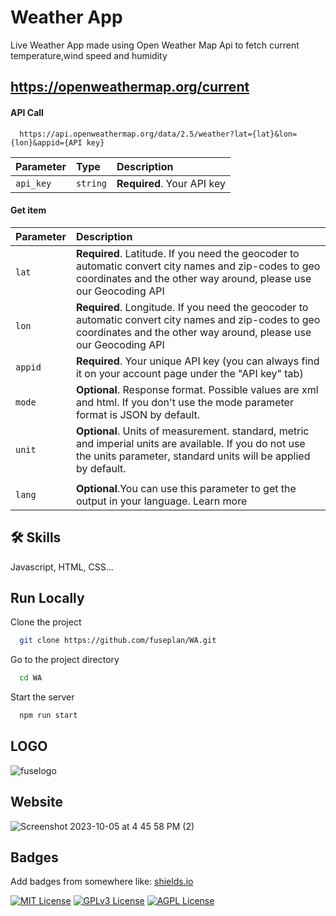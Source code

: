 # Weather App

Live Weather App made using Open Weather Map Api to fetch current temperature,wind speed and humidity

## https://openweathermap.org/current

#### API Call

```http
  https://api.openweathermap.org/data/2.5/weather?lat={lat}&lon={lon}&appid={API key}
```

| Parameter | Type     | Description                |
| :-------- | :------- | :------------------------- |
| `api_key` | `string` | **Required**. Your API key |

#### Get item

| Parameter | Description                                                                                                                                                               |
| :-------- | :------------------------------------------------------------------------------------------------------------------------------------------------------------------------ |
| `lat`     | **Required**. Latitude. If you need the geocoder to automatic convert city names and zip-codes to geo coordinates and the other way around, please use our Geocoding API  |
| `lon`     | **Required**. Longitude. If you need the geocoder to automatic convert city names and zip-codes to geo coordinates and the other way around, please use our Geocoding API |
| `appid`   | **Required**. Your unique API key (you can always find it on your account page under the "API key" tab)                                                                   |
| `mode`    | **Optional**. Response format. Possible values are xml and html. If you don't use the mode parameter format is JSON by default.                                           |
| `unit`    | **Optional**. Units of measurement. standard, metric and imperial units are available. If you do not use the units parameter, standard units will be applied by default.  |
|           |
| `lang`    | **Optional**.You can use this parameter to get the output in your language. Learn more                                                                                    |

## 🛠 Skills

Javascript, HTML, CSS...

## Run Locally

Clone the project

```bash
  git clone https://github.com/fuseplan/WA.git
```

Go to the project directory

```bash
  cd WA
```

Start the server

```bash
  npm run start
```
## LOGO
![fuselogo](https://github.com/fuseplan/WA/assets/40660678/e5c385dd-cb05-44e6-8b26-d35fa13e7421)
## Website 
![Screenshot 2023-10-05 at 4 45 58 PM (2)](https://github.com/fuseplan/WA/assets/40660678/23dcff91-2794-4269-9d11-1c8f7a1f9eef)



## Badges

Add badges from somewhere like: [shields.io](https://shields.io/)

[![MIT License](https://img.shields.io/badge/License-MIT-green.svg)](https://choosealicense.com/licenses/mit/)
[![GPLv3 License](https://img.shields.io/badge/License-GPL%20v3-yellow.svg)](https://opensource.org/licenses/)
[![AGPL License](https://img.shields.io/badge/license-AGPL-blue.svg)](http://www.gnu.org/licenses/agpl-3.0)

